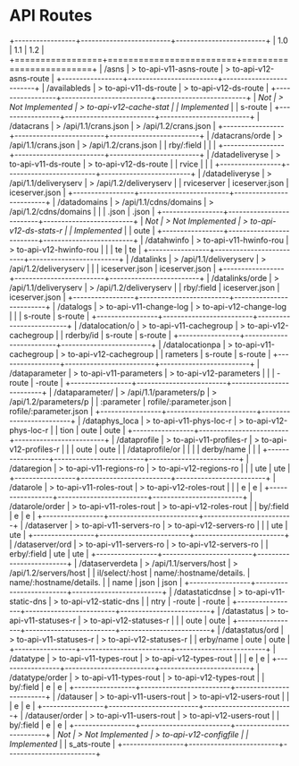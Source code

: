 <style>
table {
    table-layout: fixed;
    width: 100%;
}

td {
    word-wrap:break-word;
}
table.docutils col:nth-child(1) {
    width: 30%;
}
table.docutils col:nth-child(2) {
    width: 30%;
}
table.docutils col:nth-child(3) {
    width: 30%;
}
.wy-nav-content {
    max-width: 1200px;
    width: 90%;
}
</style>
API Routes
==========

+-----------------+-------------------------+-------------------------+
| 1.0             | 1.1                     | 1.2                     |
+=================+=========================+=========================+
| /asns           | > to-api-v11-asns-route | > to-api-v12-asns-route |
+-----------------+-------------------------+-------------------------+
| /availableds    | > to-api-v11-ds-route   | > to-api-v12-ds-route   |
+-----------------+-------------------------+-------------------------+
| *Not            | > *Not Implemented*     | > to-api-v12-cache-stat |
| Implemented*    |                         | s-route                 |
+-----------------+-------------------------+-------------------------+
| /datacrans      | > /api/1.1/crans.json   | > /api/1.2/crans.json   |
+-----------------+-------------------------+-------------------------+
| /datacrans/orde | > /api/1.1/crans.json   | > /api/1.2/crans.json   |
| rby/:field      |                         |                         |
+-----------------+-------------------------+-------------------------+
| /datadeliveryse | > to-api-v11-ds-route   | > to-api-v12-ds-route   |
| rvice           |                         |                         |
+-----------------+-------------------------+-------------------------+
| /datadeliveryse | > /api/1.1/deliveryserv | > /api/1.2/deliveryserv |
| rviceserver     | iceserver.json          | iceserver.json          |
+-----------------+-------------------------+-------------------------+
| /datadomains    | > /api/1.1/cdns/domains | > /api/1.2/cdns/domains |
|                 | .json                   | .json                   |
+-----------------+-------------------------+-------------------------+
| *Not            | > *Not Implemented*     | > to-api-v12-ds-stats-r |
| Implemented*    |                         | oute                    |
+-----------------+-------------------------+-------------------------+
| /datahwinfo     | > to-api-v11-hwinfo-rou | > to-api-v12-hwinfo-rou |
|                 | te                      | te                      |
+-----------------+-------------------------+-------------------------+
| /datalinks      | > /api/1.1/deliveryserv | > /api/1.2/deliveryserv |
|                 | iceserver.json          | iceserver.json          |
+-----------------+-------------------------+-------------------------+
| /datalinks/orde | > /api/1.1/deliveryserv | > /api/1.2/deliveryserv |
| rby/:field      | iceserver.json          | iceserver.json          |
+-----------------+-------------------------+-------------------------+
| /datalogs       | > to-api-v11-change-log | > to-api-v12-change-log |
|                 | s-route                 | s-route                 |
+-----------------+-------------------------+-------------------------+
| /datalocation/o | > to-api-v11-cachegroup | > to-api-v12-cachegroup |
| rderby/id       | s-route                 | s-route                 |
+-----------------+-------------------------+-------------------------+
| /datalocationpa | > to-api-v11-cachegroup | > to-api-v12-cachegroup |
| rameters        | s-route                 | s-route                 |
+-----------------+-------------------------+-------------------------+
| /dataparameter  | > to-api-v11-parameters | > to-api-v12-parameters |
|                 | -route                  | -route                  |
+-----------------+-------------------------+-------------------------+
| /dataparameter/ | > /api/1.1/parameters/p | > /api/1.2/parameters/p |
| :parameter      | rofile/:parameter.json  | rofile/:parameter.json  |
+-----------------+-------------------------+-------------------------+
| /dataphys\_loca | > to-api-v11-phys-loc-r | > to-api-v12-phys-loc-r |
| tion            | oute                    | oute                    |
+-----------------+-------------------------+-------------------------+
| /dataprofile    | > to-api-v11-profiles-r | > to-api-v12-profiles-r |
|                 | oute                    | oute                    |
| /dataprofile/or |                         |                         |
| derby/name      |                         |                         |
+-----------------+-------------------------+-------------------------+
| /dataregion     | > to-api-v11-regions-ro | > to-api-v12-regions-ro |
|                 | ute                     | ute                     |
+-----------------+-------------------------+-------------------------+
| /datarole       | > to-api-v11-roles-rout | > to-api-v12-roles-rout |
|                 | e                       | e                       |
+-----------------+-------------------------+-------------------------+
| /datarole/order | > to-api-v11-roles-rout | > to-api-v12-roles-rout |
| by/:field       | e                       | e                       |
+-----------------+-------------------------+-------------------------+
| /dataserver     | > to-api-v11-servers-ro | > to-api-v12-servers-ro |
|                 | ute                     | ute                     |
+-----------------+-------------------------+-------------------------+
| /dataserver/ord | > to-api-v11-servers-ro | > to-api-v12-servers-ro |
| erby/:field     | ute                     | ute                     |
+-----------------+-------------------------+-------------------------+
| /dataserverdeta | > /api/1.1/servers/host | > /api/1.2/servers/host |
| il/select/:host | name/:hostname/details. | name/:hostname/details. |
| name            | json                    | json                    |
+-----------------+-------------------------+-------------------------+
| /datastaticdnse | > to-api-v11-static-dns | > to-api-v12-static-dns |
| ntry            | -route                  | -route                  |
+-----------------+-------------------------+-------------------------+
| /datastatus     | > to-api-v11-statuses-r | > to-api-v12-statuses-r |
|                 | oute                    | oute                    |
+-----------------+-------------------------+-------------------------+
| /datastatus/ord | > to-api-v11-statuses-r | > to-api-v12-statuses-r |
| erby/name       | oute                    | oute                    |
+-----------------+-------------------------+-------------------------+
| /datatype       | > to-api-v11-types-rout | > to-api-v12-types-rout |
|                 | e                       | e                       |
+-----------------+-------------------------+-------------------------+
| /datatype/order | > to-api-v11-types-rout | > to-api-v12-types-rout |
| by/:field       | e                       | e                       |
+-----------------+-------------------------+-------------------------+
| /datauser       | > to-api-v11-users-rout | > to-api-v12-users-rout |
|                 | e                       | e                       |
+-----------------+-------------------------+-------------------------+
| /datauser/order | > to-api-v11-users-rout | > to-api-v12-users-rout |
| by/:field       | e                       | e                       |
+-----------------+-------------------------+-------------------------+
| *Not            | > *Not Implemented*     | > to-api-v12-configfile |
| Implemented*    |                         | s\_ats-route            |
+-----------------+-------------------------+-------------------------+


